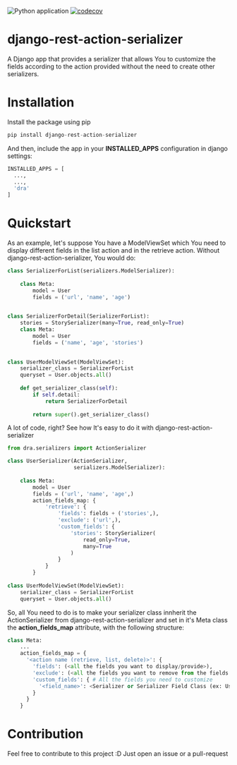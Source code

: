 ![Python application](https://github.com/brunobarretofreitas/django-rest-action-serializer/workflows/Python%20application/badge.svg) [![codecov](https://codecov.io/gh/brunobarretofreitas/django-rest-action-serializer/branch/master/graph/badge.svg)](https://codecov.io/gh/brunobarretofreitas/django-rest-action-serializer)

# django-rest-action-serializer
A Django app that provides a serializer that allows You to customize the fields according to the action provided without the need to create other serializers.

# Installation
Install the package using pip

```python
pip install django-rest-action-serializer
```
And then, include the app in your **INSTALLED_APPS** configuration in django settings:
```python
INSTALLED_APPS = [
  ...,
  ...,
  'dra'
]

```

# Quickstart

As an example, let's suppose You have a ModelViewSet which You need to display different fields in the list action and in the retrieve action. Without django-rest-action-serializer, You would do:

```python
class SerializerForList(serializers.ModelSerializer):
  
    class Meta:
        model = User
        fields = ('url', 'name', 'age')
    

class SerializerForDetail(SerializerForList):
    stories = StorySerializer(many=True, read_only=True)
    class Meta:
        model = User
        fields = ('name', 'age', 'stories')
    

class UserModelViewSet(ModelViewSet):
    serializer_class = SerializerForList
    queryset = User.objects.all()
    
    def get_serializer_class(self):
        if self.detail:
            return SerializerForDetail
        
        return super().get_serializer_class()
```

A lot of code, right? See how It's easy to do it with django-rest-action-serializer

```python
from dra.serializers import ActionSerializer

class UserSerializer(ActionSerializer,
                     serializers.ModelSerializer):
    
    class Meta:
        model = User
        fields = ('url', 'name', 'age',)
        action_fields_map: {
            'retrieve': {
                'fields': fields + ('stories',),
                'exclude': ('url',),
                'custom_fields': {
                    'stories': StorySerializer(
                        read_only=True,
                        many=True
                    )
                }
            }
        }
        
class UserModelViewSet(ModelViewSet):
    serializer_class = SerializerForList
    queryset = User.objects.all()
```

So, all You need to do is to make your serializer class innherit the ActionSerializer from django-rest-action-serializer and set in it's Meta class the **action_fields_map** attribute, with the following structure:

```python
class Meta:
    ...
    action_fields_map = {
      '<action name (retrieve, list, delete)>': {
        'fields': (<all the fields you want to display/provide>),
        'exclude': (<all the fields you want to remove from the fields attribute>),
        'custom_fields': { # All the fields you need to customize
          '<field_name>': <Serializer or Serializer Field Class (ex: UserSerializer, SerializerMethodField)>
        }
      }
    }
```

# Contribution
Feel free to contribute to this project :D Just open an issue or a pull-request
